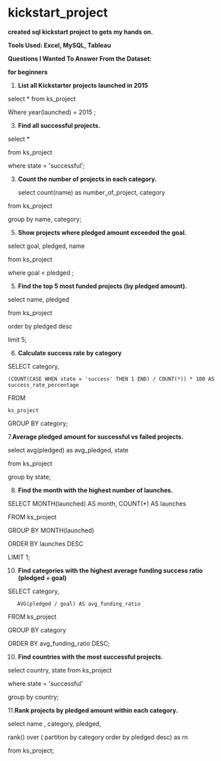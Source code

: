# kickstart_project

**created sql kickstart project to gets my hands on.**

**Tools Used: Excel, MySQL, Tableau**

**Questions I Wanted To Answer From the Dataset:**

**for beginners**

1. **List all Kickstarter projects launched in 2015**
 
 select * from ks_project

Where year(launched) = 2015
;

3. **Find all successful projects.**

select *

from ks_project

where state = 'successful';

3. **Count the number of projects in each category.**

   select count(name) as number_of_project, category
   
from ks_project

group by name, category;

5.  **Show projects where pledged amount exceeded the goal.**

select goal, pledged, name 

from ks_project

where goal < pledged ;

5. **Find the top 5 most funded projects (by pledged amount).**

select name, pledged

from ks_project

order by pledged desc

limit 5;

6. **Calculate success rate by category**

SELECT category,
    
    (COUNT(CASE WHEN state = 'success' THEN 1 END) / COUNT(*)) * 100 AS success_rate_percentage

FROM
  
    ks_project

GROUP BY category;

7.**Average pledged amount for successful vs failed projects.**

select avg(pledged) as avg_pledged, state

from ks_project

group by state;


8. **Find the month with the highest number of launches.**
   
SELECT MONTH(launched) AS month, COUNT(*) AS launches

FROM ks_project

GROUP BY MONTH(launched)

ORDER BY launches DESC

LIMIT 1;

10. **Find categories with the highest average funding success ratio (pledged ÷ goal)**

SELECT category,
      
       AVG(pledged / goal) AS avg_funding_ratio

FROM ks_project

GROUP BY category

ORDER BY avg_funding_ratio DESC;


10. **Find countries with the most successful projects.**

select country, state from ks_project

where state = 'successful'

group by country;

11.**Rank projects by pledged amount within each category.**

select name , category, pledged,

 rank() over ( partition by category order by pledged desc) as rn

  from ks_project;






